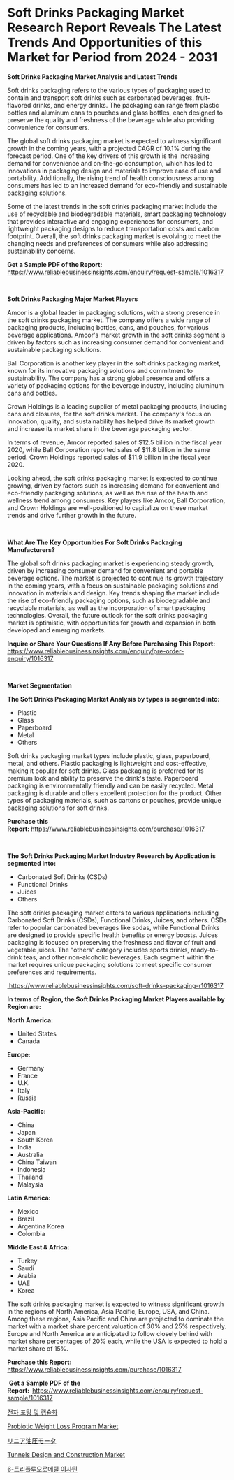 <p><h1>Soft Drinks Packaging Market Research Report Reveals The Latest Trends And Opportunities of this Market for Period from 2024 - 2031</h1></p><p><strong>Soft Drinks Packaging Market Analysis and Latest Trends</strong></p>
<p><p>Soft drinks packaging refers to the various types of packaging used to contain and transport soft drinks such as carbonated beverages, fruit-flavored drinks, and energy drinks. The packaging can range from plastic bottles and aluminum cans to pouches and glass bottles, each designed to preserve the quality and freshness of the beverage while also providing convenience for consumers.</p><p>The global soft drinks packaging market is expected to witness significant growth in the coming years, with a projected CAGR of 10.1% during the forecast period. One of the key drivers of this growth is the increasing demand for convenience and on-the-go consumption, which has led to innovations in packaging design and materials to improve ease of use and portability. Additionally, the rising trend of health consciousness among consumers has led to an increased demand for eco-friendly and sustainable packaging solutions.</p><p>Some of the latest trends in the soft drinks packaging market include the use of recyclable and biodegradable materials, smart packaging technology that provides interactive and engaging experiences for consumers, and lightweight packaging designs to reduce transportation costs and carbon footprint. Overall, the soft drinks packaging market is evolving to meet the changing needs and preferences of consumers while also addressing sustainability concerns.</p></p>
<p><strong>Get a Sample PDF of the Report:&nbsp;</strong> <a href="https://www.reliablebusinessinsights.com/enquiry/request-sample/1016317">https://www.reliablebusinessinsights.com/enquiry/request-sample/1016317</a></p>
<p>&nbsp;</p>
<p><strong>Soft Drinks Packaging Major Market Players</strong></p>
<p><p>Amcor is a global leader in packaging solutions, with a strong presence in the soft drinks packaging market. The company offers a wide range of packaging products, including bottles, cans, and pouches, for various beverage applications. Amcor's market growth in the soft drinks segment is driven by factors such as increasing consumer demand for convenient and sustainable packaging solutions.</p><p>Ball Corporation is another key player in the soft drinks packaging market, known for its innovative packaging solutions and commitment to sustainability. The company has a strong global presence and offers a variety of packaging options for the beverage industry, including aluminum cans and bottles.</p><p>Crown Holdings is a leading supplier of metal packaging products, including cans and closures, for the soft drinks market. The company's focus on innovation, quality, and sustainability has helped drive its market growth and increase its market share in the beverage packaging sector.</p><p>In terms of revenue, Amcor reported sales of $12.5 billion in the fiscal year 2020, while Ball Corporation reported sales of $11.8 billion in the same period. Crown Holdings reported sales of $11.9 billion in the fiscal year 2020.</p><p>Looking ahead, the soft drinks packaging market is expected to continue growing, driven by factors such as increasing demand for convenient and eco-friendly packaging solutions, as well as the rise of the health and wellness trend among consumers. Key players like Amcor, Ball Corporation, and Crown Holdings are well-positioned to capitalize on these market trends and drive further growth in the future.</p></p>
<p>&nbsp;</p>
<p><strong>What Are The Key Opportunities For Soft Drinks Packaging Manufacturers?</strong></p>
<p><p>The global soft drinks packaging market is experiencing steady growth, driven by increasing consumer demand for convenient and portable beverage options. The market is projected to continue its growth trajectory in the coming years, with a focus on sustainable packaging solutions and innovation in materials and design. Key trends shaping the market include the rise of eco-friendly packaging options, such as biodegradable and recyclable materials, as well as the incorporation of smart packaging technologies. Overall, the future outlook for the soft drinks packaging market is optimistic, with opportunities for growth and expansion in both developed and emerging markets.</p></p>
<p><strong>Inquire or Share Your Questions If Any Before Purchasing This Report:</strong> <a href="https://www.reliablebusinessinsights.com/enquiry/pre-order-enquiry/1016317">https://www.reliablebusinessinsights.com/enquiry/pre-order-enquiry/1016317</a></p>
<p>&nbsp;</p>
<p><strong>Market Segmentation</strong></p>
<p><strong>The Soft Drinks Packaging Market Analysis by types is segmented into:</strong></p>
<p><ul><li>Plastic</li><li>Glass</li><li>Paperboard</li><li>Metal</li><li>Others</li></ul></p>
<p><p>Soft drinks packaging market types include plastic, glass, paperboard, metal, and others. Plastic packaging is lightweight and cost-effective, making it popular for soft drinks. Glass packaging is preferred for its premium look and ability to preserve the drink's taste. Paperboard packaging is environmentally friendly and can be easily recycled. Metal packaging is durable and offers excellent protection for the product. Other types of packaging materials, such as cartons or pouches, provide unique packaging solutions for soft drinks.</p></p>
<p><strong>Purchase this Report:&nbsp;</strong><a href="https://www.reliablebusinessinsights.com/purchase/1016317">https://www.reliablebusinessinsights.com/purchase/1016317</a></p>
<p>&nbsp;</p>
<p><strong>The Soft Drinks Packaging Market Industry Research by Application is segmented into:</strong></p>
<p><ul><li>Carbonated Soft Drinks (CSDs)</li><li>Functional Drinks</li><li>Juices</li><li>Others</li></ul></p>
<p><p>The soft drinks packaging market caters to various applications including Carbonated Soft Drinks (CSDs), Functional Drinks, Juices, and others. CSDs refer to popular carbonated beverages like sodas, while Functional Drinks are designed to provide specific health benefits or energy boosts. Juices packaging is focused on preserving the freshness and flavor of fruit and vegetable juices. The "others" category includes sports drinks, ready-to-drink teas, and other non-alcoholic beverages. Each segment within the market requires unique packaging solutions to meet specific consumer preferences and requirements.</p></p>
<p><a href="https://www.reliablebusinessinsights.com/soft-drinks-packaging-r1016317">&nbsp;https://www.reliablebusinessinsights.com/soft-drinks-packaging-r1016317</a></p>
<p><strong>In terms of Region, the Soft Drinks Packaging Market Players available by Region are:</strong></p>
<p>
    <p> <strong> North America: </strong>
        <ul>
            <li>United States</li>
            <li>Canada</li>
        </ul>
        </p> 
    <p> <strong> Europe: </strong>
        <ul>
            <li>Germany</li>
            <li>France</li>
            <li>U.K.</li>
            <li>Italy</li>
            <li>Russia</li>
        </ul>
        </p> 
    <p> <strong> Asia-Pacific: </strong>
        <ul>
            <li>China</li>
            <li>Japan</li>
            <li>South Korea</li>
            <li>India</li>
            <li>Australia</li>
            <li>China Taiwan</li>
            <li>Indonesia</li>
            <li>Thailand</li>
            <li>Malaysia</li>
        </ul>
        </p> 
    <p> <strong> Latin America: </strong>
        <ul>
            <li>Mexico</li>
            <li>Brazil</li>
            <li>Argentina Korea</li>
            <li>Colombia</li>
        </ul>
        </p> 
    <p> <strong> Middle East & Africa: </strong>
        <ul>
            <li>Turkey</li>
            <li>Saudi</li>
            <li>Arabia</li>
            <li>UAE</li>
            <li>Korea</li>
        </ul>
    </p>
    </p>
<p><p>The soft drinks packaging market is expected to witness significant growth in the regions of North America, Asia Pacific, Europe, USA, and China. Among these regions, Asia Pacific and China are projected to dominate the market with a market share percent valuation of 30% and 25% respectively. Europe and North America are anticipated to follow closely behind with market share percentages of 20% each, while the USA is expected to hold a market share of 15%.</p></p>
<p><strong>Purchase this Report: </strong><a href="https://www.reliablebusinessinsights.com/purchase/1016317">https://www.reliablebusinessinsights.com/purchase/1016317</a></p>
<p>&nbsp;<strong>Get a Sample PDF of the Report:&nbsp;&nbsp;</strong><a href="https://www.reliablebusinessinsights.com/enquiry/request-sample/1016317">https://www.reliablebusinessinsights.com/enquiry/request-sample/1016317</a></p>
<p><strong></strong></p>
<p><p><a href="https://medium.com/@delaneywill28/%EC%A0%84%EC%9E%90-%ED%8F%AC%ED%8C%85-%EB%B0%8F-%EC%BA%A1%EC%8A%90%ED%99%94-%EC%8B%9C%EC%9E%A5-%EC%A0%90%EC%9C%A0%EC%9C%A8-%EB%B3%80%ED%99%94-%EB%B0%8F-%EC%8B%9C%EC%9E%A5-%EC%84%B1%EC%9E%A5-%ED%8A%B8%EB%A0%8C%EB%93%9C-2024%EB%85%84-2031%EB%85%84-f3b468ae28ee">전자 포팅 및 캡슐화</a></p><p><a href="https://github.com/vregtldg37/Market-Research-Report-List-1/blob/main/probiotic-weight-loss-program-market.md">Probiotic Weight Loss Program Market</a></p><p><a href="https://medium.com/@garnett961981/%E7%9B%B4%E7%B7%9A%E6%B2%B9%E5%9C%A7%E3%83%A2%E3%83%BC%E3%82%BF%E3%83%BC%E5%B8%82%E5%A0%B4-%E7%A8%AE%E9%A1%9E-%E7%94%A8%E9%80%94-%E5%9C%B0%E7%90%86%E3%81%AB%E3%82%88%E3%82%8B%E5%8C%85%E6%8B%AC%E7%9A%84%E8%A9%95%E4%BE%A1-d2f5b787eaed">リニア油圧モータ</a></p><p><a href="https://github.com/syaifulanwaramsyori/Market-Research-Report-List-1/blob/main/tunnels-design-and-construction-market.md">Tunnels Design and Construction Market</a></p><p><a href="https://medium.com/@dellkoepp03/2024-2031-%EA%B8%B0%EA%B0%84%EC%9D%84-%EC%9C%84%ED%95%9C-6-trifluoromethyl-%EC%9D%B4%EC%8B%9C%EC%95%84%ED%8B%B4-%EC%8B%9C%EC%9E%A5-%EB%8F%99%ED%96%A5-%EB%B0%8F-%EC%8B%9C%EC%9E%A5-%EB%B6%84%EC%84%9D-%EC%98%88%EC%B8%A1-1cc7be069fd1">6-트리플루오로메틸 이사틴</a></p></p>